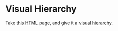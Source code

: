 # Visual Hierarchy

Take [this HTML page](http://jsbin.com/vuwutemepi/edit?html,console,outputg),
and give it a [visual hierarchy](http://blog.formedfunction.com/post/3029763425/on-visual-hierarchy).

